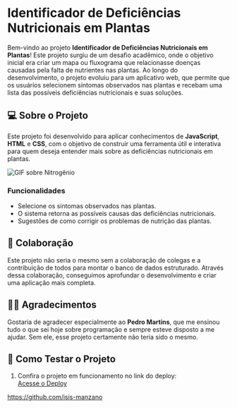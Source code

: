 # Identificador de Deficiências Nutricionais em Plantas

Bem-vindo ao projeto **Identificador de Deficiências Nutricionais em Plantas**! Este projeto surgiu de um desafio acadêmico, onde o objetivo inicial era criar um mapa ou fluxograma que relacionasse doenças causadas pela falta de nutrientes nas plantas. Ao longo do desenvolvimento, o projeto evoluiu para um aplicativo web, que permite que os usuários selecionem sintomas observados nas plantas e recebam uma lista das possíveis deficiências nutricionais e suas soluções.

## 💻 Sobre o Projeto

Este projeto foi desenvolvido para aplicar conhecimentos de **JavaScript**, **HTML** e **CSS**, com o objetivo de construir uma ferramenta útil e interativa para quem deseja entender mais sobre as deficiências nutricionais em plantas.

![GIF sobre Nitrogênio](https://github.com/pedrromg01/App-nutricao/blob/main/Nitrog%C3%AAnio.gif)

### Funcionalidades

- Selecione os sintomas observados nas plantas.
- O sistema retorna as possíveis causas das deficiências nutricionais.
- Sugestões de como corrigir os problemas de nutrição das plantas.

## 🌱 Colaboração

Este projeto não seria o mesmo sem a colaboração de colegas e a contribuição de todos para montar o banco de dados estruturado. Através dessa colaboração, conseguimos aprofundar o desenvolvimento e criar uma aplicação mais completa.

## 👩‍💻 Agradecimentos

Gostaria de agradecer especialmente ao **Pedro Martins**, que me ensinou tudo o que sei hoje sobre programação e sempre esteve disposto a me ajudar. Sem ele, esse projeto certamente não teria sido o mesmo.

## 🚀 Como Testar o Projeto

1. Confira o projeto em funcionamento no link do deploy:  
   [Acesse o Deploy](https://lnkd.in/dFB2rhUd)

https://github.com/isis-manzano
